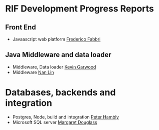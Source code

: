 # RIF Development Progress Reports

## Front End

* Javaascript web platform [Frederico Fabbri](https://github.com/smallAreaHealthStatisticsUnit/rapidInquiryFacility/blob/master/Progress%20Reports/Federico%20Fabbri.md)

## Java Middleware and data loader

* Middleware, Data loader [Kevin Garwood](https://github.com/smallAreaHealthStatisticsUnit/rapidInquiryFacility/blob/master/Progress%20Reports/KevinGarwoodProgressReport.md)
* Middleware [Nan Lin](https://github.com/smallAreaHealthStatisticsUnit/rapidInquiryFacility/blob/master/Progress%20Reports/Nan%20Lin.md)

# Databases, backends and integration

* Postgres, Node, build and integration [Peter Hambly](https://github.com/smallAreaHealthStatisticsUnit/rapidInquiryFacility/blob/master/Progress%20Reports/Peter%20Hambly.md)
* Microsoft SQL server [Margaret Douglass](https://github.com/smallAreaHealthStatisticsUnit/rapidInquiryFacility/blob/master/Progress%20Reports/Margaret%20Douglass.md)